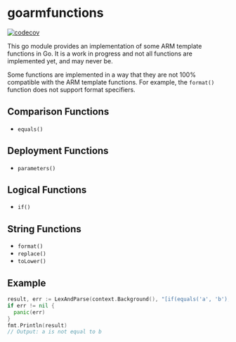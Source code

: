 # goarmfunctions

[![codecov](https://codecov.io/gh/matt-FFFFFF/goarmfunctions/graph/badge.svg?token=H99ZJZ0E1B)](https://codecov.io/gh/matt-FFFFFF/goarmfunctions)

This go module provides an implementation of some ARM template functions in Go.
It is a work in progress and not all functions are implemented yet, and may never be.

Some functions are implemented in a way that they are not 100% compatible with the ARM template functions.
For example, the `format()` function does not support format specifiers.

## Comparison Functions

- `equals()`

## Deployment Functions

- `parameters()`

## Logical Functions

- `if()`

## String Functions

- `format()`
- `replace()`
- `toLower()`

## Example

```go
result, err := LexAndParse(context.Background(), "[if(equals('a', 'b'), 'a is equal to b', 'a is not equal to b')]", nil, nil)
if err != nil {
  panic(err)
}
fmt.Println(result)
// Output: a is not equal to b
```
